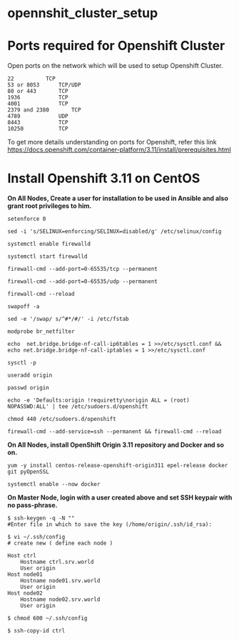 # opennshit_cluster_setup

# Ports required for Openshift Cluster

Open ports on the network which will be used to setup Openshift Cluster.
```
22 			TCP
53 or 8053		TCP/UDP
80 or 443		TCP
1936			TCP
4001			TCP
2379 and 2380		TCP
4789			UDP
8443			TCP
10250			TCP
```
To get more details understanding on ports for Openshift, refer this link https://docs.openshift.com/container-platform/3.11/install/prerequisites.html


# Install Openshift 3.11 on CentOS

**On All Nodes, Create a user for installation to be used in Ansible and also grant root privileges to him.**

```
setenforce 0

sed -i 's/SELINUX=enforcing/SELINUX=disabled/g' /etc/selinux/config  

systemctl enable firewalld

systemctl start firewalld

firewall-cmd --add-port=0-65535/tcp --permanent 

firewall-cmd --add-port=0-65535/udp --permanent 

firewall-cmd --reload

swapoff -a

sed -e '/swap/ s/^#*/#/' -i /etc/fstab

modprobe br_netfilter

echo  net.bridge.bridge-nf-call-ip6tables = 1 >>/etc/sysctl.conf && echo net.bridge.bridge-nf-call-iptables = 1 >>/etc/sysctl.conf

sysctl -p 

```

```
useradd origin

passwd origin

echo -e 'Defaults:origin !requiretty\norigin ALL = (root) NOPASSWD:ALL' | tee /etc/sudoers.d/openshift 

chmod 440 /etc/sudoers.d/openshift 

firewall-cmd --add-service=ssh --permanent && firewall-cmd --reload 
```

**On All Nodes, install OpenShift Origin 3.11 repository and Docker and so on.**
```
yum -y install centos-release-openshift-origin311 epel-release docker git pyOpenSSL 

systemctl enable --now docker 

```

**On Master Node, login with a user created above and set SSH keypair with no pass-phrase.**
```
$ ssh-keygen -q -N ""
#Enter file in which to save the key (/home/origin/.ssh/id_rsa):

$ vi ~/.ssh/config
# create new ( define each node )

Host ctrl
    Hostname ctrl.srv.world
    User origin
Host node01
    Hostname node01.srv.world
    User origin
Host node02
    Hostname node02.srv.world
    User origin

$ chmod 600 ~/.ssh/config 

$ ssh-copy-id ctrl
```

